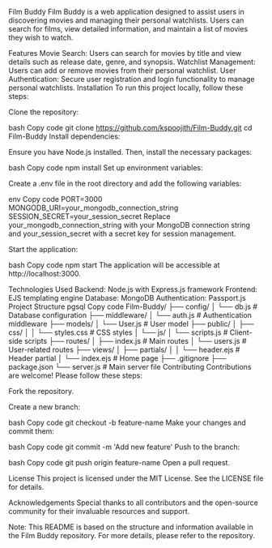 Film Buddy
Film Buddy is a web application designed to assist users in discovering movies and managing their personal watchlists. Users can search for films, view detailed information, and maintain a list of movies they wish to watch.

Features
Movie Search: Users can search for movies by title and view details such as release date, genre, and synopsis.
Watchlist Management: Users can add or remove movies from their personal watchlist.
User Authentication: Secure user registration and login functionality to manage personal watchlists.
Installation
To run this project locally, follow these steps:

Clone the repository:

bash
Copy code
git clone https://github.com/kspoojith/Film-Buddy.git
cd Film-Buddy
Install dependencies:

Ensure you have Node.js installed. Then, install the necessary packages:

bash
Copy code
npm install
Set up environment variables:

Create a .env file in the root directory and add the following variables:

env
Copy code
PORT=3000
MONGODB_URI=your_mongodb_connection_string
SESSION_SECRET=your_session_secret
Replace your_mongodb_connection_string with your MongoDB connection string and your_session_secret with a secret key for session management.

Start the application:

bash
Copy code
npm start
The application will be accessible at http://localhost:3000.

Technologies Used
Backend: Node.js with Express.js framework
Frontend: EJS templating engine
Database: MongoDB
Authentication: Passport.js
Project Structure
pgsql
Copy code
Film-Buddy/
├── config/
│   └── db.js               # Database configuration
├── middleware/
│   └── auth.js             # Authentication middleware
├── models/
│   └── User.js             # User model
├── public/
│   ├── css/
│   │   └── styles.css      # CSS styles
│   └── js/
│       └── scripts.js      # Client-side scripts
├── routes/
│   ├── index.js            # Main routes
│   └── users.js            # User-related routes
├── views/
│   ├── partials/
│   │   └── header.ejs      # Header partial
│   └── index.ejs           # Home page
├── .gitignore
├── package.json
└── server.js               # Main server file
Contributing
Contributions are welcome! Please follow these steps:

Fork the repository.

Create a new branch:

bash
Copy code
git checkout -b feature-name
Make your changes and commit them:

bash
Copy code
git commit -m 'Add new feature'
Push to the branch:

bash
Copy code
git push origin feature-name
Open a pull request.

License
This project is licensed under the MIT License. See the LICENSE file for details.

Acknowledgements
Special thanks to all contributors and the open-source community for their invaluable resources and support.

Note: This README is based on the structure and information available in the Film Buddy repository. For more details, please refer to the repository.
